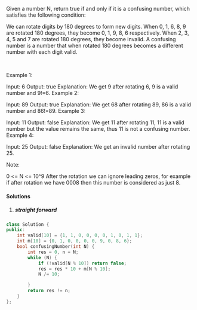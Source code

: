 Given a number N, return true if and only if it is a confusing number, which satisfies the following condition:

We can rotate digits by 180 degrees to form new digits. When 0, 1, 6, 8, 9 are rotated 180 degrees, they become 0, 1, 9, 8, 6 respectively. When 2, 3, 4, 5 and 7 are rotated 180 degrees, they become invalid. A confusing number is a number that when rotated 180 degrees becomes a different number with each digit valid.

 

Example 1:



Input: 6
Output: true
Explanation: 
We get 9 after rotating 6, 9 is a valid number and 9!=6.
Example 2:



Input: 89
Output: true
Explanation: 
We get 68 after rotating 89, 86 is a valid number and 86!=89.
Example 3:



Input: 11
Output: false
Explanation: 
We get 11 after rotating 11, 11 is a valid number but the value remains the same, thus 11 is not a confusing number.
Example 4:



Input: 25
Output: false
Explanation: 
We get an invalid number after rotating 25.
 

Note:

0 <= N <= 10^9
After the rotation we can ignore leading zeros, for example if after rotation we have 0008 then this number is considered as just 8.

#### Solutions

1. ##### straight forward

```c++
class Solution {
public:
    int valid[10] = {1, 1, 0, 0, 0, 0, 1, 0, 1, 1};
    int m[10] = {0, 1, 0, 0, 0, 0, 9, 0, 8, 6};
    bool confusingNumber(int N) {
        int res = 0, n = N;
        while (N) {
            if (!valid[N % 10]) return false;
            res = res * 10 + m[N % 10];
            N /= 10;

        }
        return res != n;
    }
};
```